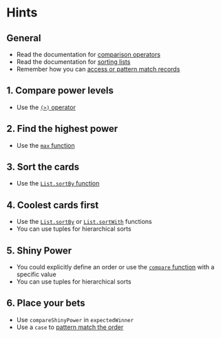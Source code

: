 # Hints

## General

- Read the documentation for [comparison operators][comparison-operators]
- Read the documentation for [sorting lists][list-sort]
- Remember how you can [access or pattern match records][records]

## 1. Compare power levels

- Use the [`(>)` operator][greater]

## 2. Find the highest power

- Use the [`max` function][max]

## 3. Sort the cards

- Use the [`List.sortBy` function][sort-by]

## 4. Coolest cards first

- Use the [`List.sortBy`][sort-by] or [`List.sortWith`][sort-with] functions
- You can use tuples for hierarchical sorts

## 5. Shiny Power

- You could explicitly define an order or use the [`compare` function][compare] with a specific value
- You can use tuples for hierarchical sorts

## 6. Place your bets

- Use `compareShinyPower` in `expectedWinner`
- Use a `case` to [pattern match the order][pattern-match]

[comparison-operators]: https://package.elm-lang.org/packages/elm/core/latest/Basics#(%3C)
[list-sort]: https://package.elm-lang.org/packages/elm/core/latest/List#sort
[records]: https://elm-lang.org/docs/records
[greater]: https://package.elm-lang.org/packages/elm/core/latest/Basics#(%3E)
[max]: https://package.elm-lang.org/packages/elm/core/latest/Basics#max
[sort-by]: https://package.elm-lang.org/packages/elm/core/latest/List#sortBy
[sort-with]: https://package.elm-lang.org/packages/elm/core/latest/List#sortWith
[compare]: https://package.elm-lang.org/packages/elm/core/latest/Basics#compare
[pattern-match]: https://guide.elm-lang.org/types/pattern_matching.html
